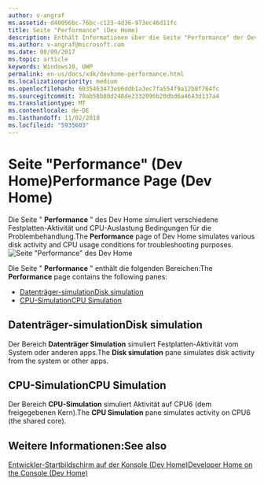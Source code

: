 ```yaml
---
author: v-angraf
ms.assetid: d40056bc-76bc-c123-4d36-973ec46d11fc
title: Seite "Performance" (Dev Home)
description: Enthält Informationen über die Seite "Performance" der Dev Home-app für Xbox One.
ms.author: v-angraf@microsoft.com
ms.date: 08/09/2017
ms.topic: article
keywords: Windows10, UWP
permalink: en-us/docs/xdk/devhome-performance.html
ms.localizationpriority: medium
ms.openlocfilehash: 6035463473eb6ddb1a3ec7fa554f9a12b8f764fc
ms.sourcegitcommit: 70ab58b88d248de2332096b20dbd6a4643d137a4
ms.translationtype: MT
ms.contentlocale: de-DE
ms.lasthandoff: 11/02/2018
ms.locfileid: "5935603"
---
```

# <a name="performance-page-dev-home"></a><span data-ttu-id="f4349-104">Seite "Performance" (Dev Home)</span><span class="sxs-lookup"><span data-stu-id="f4349-104">Performance Page (Dev Home)</span></span>
   
  
<span data-ttu-id="f4349-105">Die Seite " **Performance** " des Dev Home simuliert verschiedene Festplatten-Aktivität und CPU-Auslastung Bedingungen für die Problembehandlung.</span><span class="sxs-lookup"><span data-stu-id="f4349-105">The **Performance** page of Dev Home simulates various disk activity and CPU usage conditions for troubleshooting purposes.</span></span>   
 ![Seite "Performance" des Dev Home](images/devhome_performance.png)   
  
<span data-ttu-id="f4349-107">Die Seite " **Performance** " enthält die folgenden Bereichen:</span><span class="sxs-lookup"><span data-stu-id="f4349-107">The **Performance** page contains the following panes:</span></span>   
 
   *  [<span data-ttu-id="f4349-108">Datenträger-simulation</span><span class="sxs-lookup"><span data-stu-id="f4349-108">Disk simulation</span></span>](#ID4EEB)  
   *  [<span data-ttu-id="f4349-109">CPU-Simulation</span><span class="sxs-lookup"><span data-stu-id="f4349-109">CPU Simulation</span></span>](#ID4EOB)  

 
<a id="ID4EEB"></a>

   

## <a name="disk-simulation"></a><span data-ttu-id="f4349-110">Datenträger-simulation</span><span class="sxs-lookup"><span data-stu-id="f4349-110">Disk simulation</span></span>  
   
  
<span data-ttu-id="f4349-111">Der Bereich **Datenträger Simulation** simuliert Festplatten-Aktivität vom System oder anderen apps.</span><span class="sxs-lookup"><span data-stu-id="f4349-111">The **Disk simulation** pane simulates disk activity from the system or other apps.</span></span>   
  
<a id="ID4EOB"></a>

   

## <a name="cpu-simulation"></a><span data-ttu-id="f4349-112">CPU-Simulation</span><span class="sxs-lookup"><span data-stu-id="f4349-112">CPU Simulation</span></span>  
   
  
<span data-ttu-id="f4349-113">Der Bereich **CPU-Simulation** simuliert Aktivität auf CPU6 (dem freigegebenen Kern).</span><span class="sxs-lookup"><span data-stu-id="f4349-113">The **CPU Simulation** pane simulates activity on CPU6 (the shared core).</span></span>   
  
<a id="ID4EYB"></a>

   

## <a name="see-also"></a><span data-ttu-id="f4349-114">Weitere Informationen:</span><span class="sxs-lookup"><span data-stu-id="f4349-114">See also</span></span>  
 [<span data-ttu-id="f4349-115">Entwickler-Startbildschirm auf der Konsole (Dev Home)</span><span class="sxs-lookup"><span data-stu-id="f4349-115">Developer Home on the Console (Dev Home)</span></span>](dev-home.md)

  